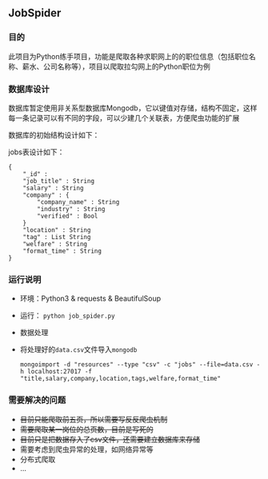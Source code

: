 ## JobSpider

### 目的
    
此项目为Python练手项目，功能是爬取各种求职网上的的职位信息（包括职位名称、薪水、公司名称等），项目以爬取拉勾网上的Python职位为例

### 数据库设计

数据库暂定使用非关系型数据库Mongodb，它以键值对存储，结构不固定，这样每一条记录可以有不同的字段，可以少建几个关联表，方便爬虫功能的扩展

数据库的初始结构设计如下：

jobs表设计如下：


    {   
        "_id" :
        "job_title" : String
        "salary" : String
        "company" : {
            "company_name" : String
            "industry" : String
            "verified" : Bool
        }
        "location" : String
        "tag" : List String
        "welfare" : String
        "format_time" : String
    }


### 运行说明

* 环境：Python3 & requests & BeautifulSoup
* 运行： `python job_spider.py`
* 数据处理
* 将处理好的`data.csv`文件导入`mongodb`
    
    `mongoimport -d "resources" --type "csv" -c "jobs" --file=data.csv -h localhost:27017 -f "title,salary,company,location,tags,welfare,format_time"`

### 需要解决的问题
* ~~目前只能爬取前五页，所以需要写反反爬虫机制~~
* ~~需要爬取某一岗位的总页数，目前是写死的~~
* ~~目前只是把数据存入了csv文件，还需要建立数据库来存储~~
* 需要考虑到爬虫异常的处理，如网络异常等
* 分布式爬取
* ... 
